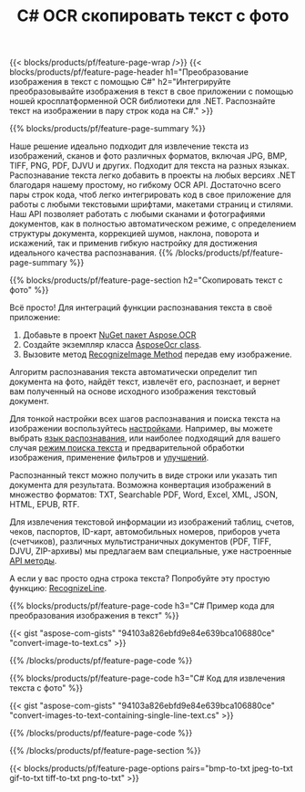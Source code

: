 ﻿---
title: C# OCR скопировать текст с фото
url: /net/conversion/
description: Распознавание текста с фото в своем приложении используя библиотеку OCR с помощью нескольких строк C# кода в .NET.
---

{{< blocks/products/pf/feature-page-wrap />}}
{{< blocks/products/pf/feature-page-header h1="Преобразование изображения в текст с помощью C#" h2="Интегрируйте преобразовывайте изображения в текст в свое приложении с помощью ношей кросплатформенной OCR библиотеки для .NET. Распознайте текст на изображении в пару строк кода на C#." >}}

{{% blocks/products/pf/feature-page-summary %}}

Наше решение идеально подходит для извлечение текста из изображений, сканов и фото различных форматов, включая JPG, BMP, TIFF, PNG, PDF, DJVU и других. Подходит для текста на разных языках. Распознавание текста легко добавить в проекты на любых версиях .NET благодаря нашему простому, но гибкому OCR API. Достаточно всего пары строк кода, чтоб легко интегрировать код в свое приложение для работы с любыми текстовыми шрифтами, макетами страниц и стилями. Наш API позволяет работать с любыми сканами и фотографиями документов, как в полностью автоматическом режиме, с определением структуры документа, коррекцией шумов, наклона, поворота и искажений, так и применив гибкую настройку для достижения идеального качества распознавания. 
{{% /blocks/products/pf/feature-page-summary  %}}

{{% blocks/products/pf/feature-page-section  h2="Скопировать текст с фото" %}}

Всё просто! Для интеграций функции распознавания текста в своё приложение:
  1. Добавьте в проект [NuGet пакет Aspose.OCR](https://www.nuget.org/packages/Aspose.OCR)
  2. Создайте экземпляр класса [AsposeOcr class](https://apireference.aspose.com/ocr/net/aspose.ocr/asposeocr).
  3. Вызовите метод [RecognizeImage Method](https://apireference.aspose.com/ocr/net/aspose.ocr.asposeocr/recognizeimage/methods/4) передав ему изображение.

Алгоритм распознавания текста автоматически определит тип документа на фото, найдёт текст, извлечёт его, распознает, и вернет вам полученный на основе исходного изображения текстовый документ. 

Для тонкой настройки всех шагов распознавания и поиска текста на изображении воспользуйтесь [настройками](https://reference.aspose.com/ocr/net/aspose.ocr/recognitionsettings/). Например, вы можете выбрать [язык распознавания](https://reference.aspose.com/ocr/net/aspose.ocr/language/), или наиболее подходящий для вашего случая [режим поиска текста](https://reference.aspose.com/ocr/net/aspose.ocr/detectareasmode/) и предварительной обработки изображения, применение фильтров и [улучшений](https://reference.aspose.com/ocr/net/aspose.ocr.models.preprocessingfilters/preprocessingfilter/). 

Распознанный текст можно получить в виде строки или указать тип документа для результата. Возможна конвертация изображений в множество форматов: TXT, Searchable PDF, Word, Excel, XML, JSON, HTML, EPUB, RTF.

Для извлечения текстовой информации из изображений таблиц, счетов, чеков, паспортов, ID-карт, автомобильных номеров, приборов учета (счетчиков), различных мультистраничных документов (PDF, TIFF, DJVU, ZIP-архивы) мы предлагаем вам специальные, уже настроенные  [API методы](https://reference.aspose.com/ocr/net/aspose.ocr/asposeocr/). 

А если у вас просто одна строка текста? Попробуйте эту простую функцию: [RecognizeLine](https://apireference.aspose.com/ocr/net/aspose.ocr/asposeocr/methods/recognizeline).

{{% blocks/products/pf/feature-page-code h3="C# Пример кода для преобразования изображения в текст" %}}

{{< gist "aspose-com-gists" "94103a826ebfd9e84e639bca106880ce" "convert-image-to-text.cs" >}}

{{% /blocks/products/pf/feature-page-code  %}}

{{% blocks/products/pf/feature-page-code h3="C# Код для извлечения текста с фото" %}}

{{< gist "aspose-com-gists" "94103a826ebfd9e84e639bca106880ce" "convert-images-to-text-containing-single-line-text.cs" >}}

{{% /blocks/products/pf/feature-page-code  %}}

{{% /blocks/products/pf/feature-page-section %}}

{{< blocks/products/pf/feature-page-options pairs="bmp-to-txt jpeg-to-txt gif-to-txt tiff-to-txt png-to-txt" >}}